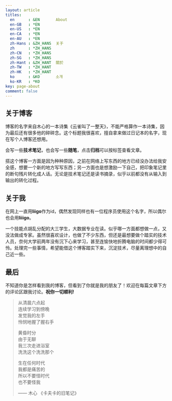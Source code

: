 ```yaml
---
layout: article
titles:
  en      : &EN       About
  en-GB   : *EN
  en-US   : *EN
  en-CA   : *EN
  en-AU   : *EN
  zh-Hans : &ZH_HANS  关于
  zh      : *ZH_HANS
  zh-CN   : *ZH_HANS
  zh-SG   : *ZH_HANS
  zh-Hant : &ZH_HANT  關於
  zh-TW   : *ZH_HANT
  zh-HK   : *ZH_HANT
  ko      : &KO       소개
  ko-KR   : *KO
key: page-about
comment: false
---
```


## 关于博客
博客的名字来自木心的一本诗集《云雀叫了一整天》，不能严格算作一本诗集，因为最后还有很多他的碎碎念。这个标题我很喜欢，擅自拿来做过日记本的名字，现在写个人博客还想用。

会写一些**技术笔记**，也会写一些**随笔**，点击**归档**可以按标签查看文章。

搭这个博客一方面是因为种种原因，之前在网络上写东西的地方已经没办法给我安全感，想要一个新的地方写写东西；另一方面也是想激励一下自己，把印象笔记里的断句残片转化成人话。无论是技术笔记还是读书摘录，似乎以前都没有从输入到输出的转化过程。

## 关于我
在网上一直用**liigo**作为id，偶然发现同样也有一位程序员使用这个名字，所以偶尔也会用**liiigo**。

一个技能点胡乱分配的大三学生，大数据专业在读。似乎哪一方面都想做一点，又没法做成专家。虽然很喜欢设计，也做了不少东西，但还是最想要做个踏实的技术人员，奈何大学前两年没有沉下心来学习，甚至连愉快地折腾电脑的时间都少得可怜。处理完一些事情，希望能借这个博客踏实下来，沉淀技术，尽量离理想中的自己近一些。

## 最后

不知道你是怎样看到我的博客，但看到了你就是我的朋友了！欢迎在每篇文章下方的评论区跟我讨论。**祝你一切顺利!**

> 从清晨六点起  
> 连续学习到傍晚  
> 发觉我的左手  
> 怜悯地握了握右手  
>   
> 黄昏时分  
> 由于无聊  
> 我三次走进浴室  
> 洗洗这个洗洗那个  
>   
> 生在任何时代  
> 我都是痛苦的  
> 所以不要怪时代  
> 也不要怪我  
>   
> —— 木心 《卡夫卡的旧笔记》
